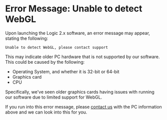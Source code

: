 # Error Message: Unable to detect WebGL

Upon launching the Logic 2.x software, an error message may appear, stating the following:

`Unable to detect WebGL, please contact support`

This may indicate older PC hardware that is not supported by our software. This could be caused by the following:

* Operating System, and whether it is 32-bit or 64-bit
* Graphics card
* CPU

Specifically, we've seen older graphics cards having issues with running our software due to limited support for WebGL.

If you run into this error message, please [contact us](https://contact.saleae.com/hc/en-us/requests/new) with the PC information above and we can look into this for you.

